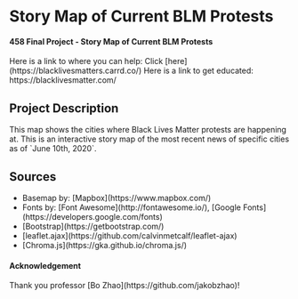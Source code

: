 # Story Map of Current BLM Protests
<h4> 458 Final Project - Story Map of Current BLM Protests </h4>
Here is a link to where you can help:  Click [here](https://blacklivesmatters.carrd.co/)
Here is a link to get educated: https://blacklivesmatter.com/

<h2> Project Description </h2>
This map shows the cities where Black Lives Matter protests are happening at. This is an interactive story map of the most recent news of specific cities as of `June 10th, 2020`.

<h2> Sources </h2>
<ul>
  <li> Basemap by: [Mapbox](https://www.mapbox.com/) </li>
  <li> Fonts by: [Font Awesome](http://fontawesome.io/), [Google Fonts](https://developers.google.com/fonts) </li>
  <li> [Bootstrap](https://getbootstrap.com/) </li>
  <li> [leaflet.ajax](https://github.com/calvinmetcalf/leaflet-ajax) </li>
  <li> [Chroma.js](https://gka.github.io/chroma.js/) </li>
</ul>

<h4> Acknowledgement </h4>
Thank you professor [Bo Zhao](https://github.com/jakobzhao)!
